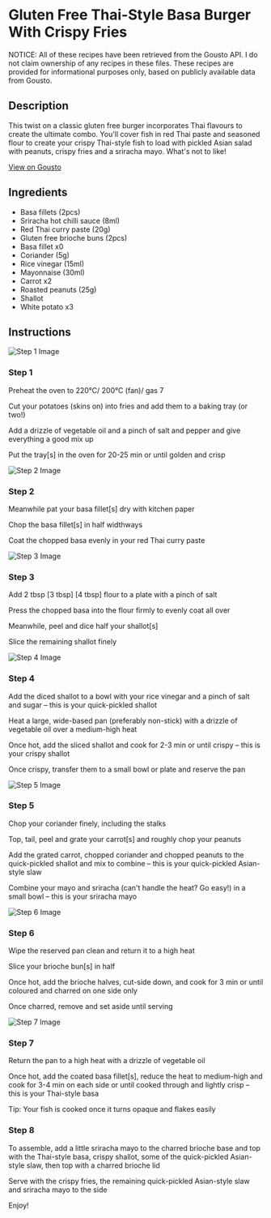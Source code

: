 # Gluten Free Thai-Style Basa Burger With Crispy Fries

NOTICE: All of these recipes have been retrieved from the Gousto API. I do not claim ownership of any recipes in these files. These recipes are provided for informational purposes only, based on publicly available data from Gousto.

## Description

This twist on a classic gluten free burger incorporates Thai flavours to create the ultimate combo. You'll cover fish in red Thai paste and seasoned flour to create your crispy Thai-style fish to load with pickled Asian salad with peanuts, crispy fries and a sriracha mayo. What's not to like!

[View on Gousto](https://www.gousto.co.uk/recipes/cookbook/gluten-free-thai-style-basa-burger-with-crispy-fries-sriracha-mayo)

## Ingredients

- Basa fillets (2pcs)
- Sriracha hot chilli sauce (8ml)
- Red Thai curry paste (20g)
- Gluten free brioche buns (2pcs)
- Basa fillet x0
- Coriander (5g)
- Rice vinegar (15ml)
- Mayonnaise (30ml)
- Carrot x2
- Roasted peanuts (25g)
- Shallot
- White potato x3

## Instructions

![Step 1 Image](https://production-media.gousto.co.uk/cms/recipe-step-image/Step-1-copy-4-1680004657617-x200.jpg)

### Step 1

Preheat the oven to 220°C/ 200°C (fan)/ gas 7

Cut your potatoes (skins on) into fries and add them to a baking tray (or two!)

Add a drizzle of vegetable oil and a pinch of salt and pepper and give everything a good mix up

Put the tray[s] in the oven for 20-25 min or until golden and crisp

![Step 2 Image](https://production-media.gousto.co.uk/cms/recipe-step-image/Step-2-copy-3-1680004662260-x200.jpg)

### Step 2

Meanwhile pat your basa fillet[s] dry with kitchen paper

Chop the basa fillet[s] in half widthways

Coat the chopped basa evenly in your red Thai curry paste

![Step 3 Image](https://production-media.gousto.co.uk/cms/recipe-step-image/Step-3-copy-3-1680004665980-x200.jpg)

### Step 3

Add 2 tbsp<span class="text-purple"> [3 tbsp]</span> <span class="text-danger">[4 tbsp]</span> flour to a plate with a pinch of salt

Press the chopped basa into the flour firmly to evenly coat all over

Meanwhile, peel and dice half your shallot[s]

Slice the remaining shallot finely

![Step 4 Image](https://production-media.gousto.co.uk/cms/recipe-step-image/Step-4-copy-3-1680004669561-x200.jpg)

### Step 4

Add the diced shallot to a bowl with your rice vinegar and a pinch of salt and sugar – this is your quick-pickled shallot

Heat a large, wide-based pan (preferably non-stick) with a drizzle of vegetable oil over a medium-high heat

Once hot, add the sliced shallot and cook for 2-3 min or until crispy – this is your crispy shallot

Once crispy, transfer them to a small bowl or plate and reserve the pan

![Step 5 Image](https://production-media.gousto.co.uk/cms/recipe-step-image/Step-5-copy-3-1680004673791-x200.jpg)

### Step 5

Chop your coriander finely, including the stalks

Top, tail, peel and grate your carrot[s] and roughly chop your peanuts

Add the grated carrot, chopped coriander and chopped peanuts to the quick-pickled shallot and mix to combine – this is your quick-pickled Asian-style slaw

Combine your mayo and sriracha (can't handle the heat? Go easy!) in a small bowl – this is your sriracha mayo

![Step 6 Image](https://production-media.gousto.co.uk/cms/recipe-step-image/Step-6-copy-3-1680004677210-x200.jpg)

### Step 6

Wipe the reserved pan clean and return it to a high heat

Slice your brioche bun[s] in half

Once hot, add the brioche halves, cut-side down, and cook for 3 min or until coloured and charred on one side only

Once charred, remove and set aside until serving

![Step 7 Image](https://production-media.gousto.co.uk/cms/recipe-step-image/Step-7-copy-3-1680004680333-x200.jpg)

### Step 7

Return the pan to a high heat with a drizzle of vegetable oil

Once hot, add the coated basa fillet[s], reduce the heat to medium-high and cook for 3-4 min on each side or until cooked through and lightly crisp – this is your Thai-style basa

Tip: Your fish is cooked once it turns opaque and flakes easily

### Step 8

To assemble, add a little sriracha mayo to the charred brioche base and top with the Thai-style basa, crispy shallot, some of the quick-pickled Asian-style slaw, then top with a charred brioche lid

Serve with the crispy fries, the remaining quick-pickled Asian-style slaw and sriracha mayo to the side

Enjoy!

